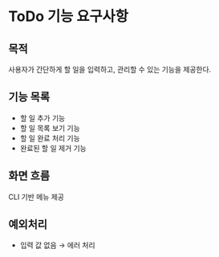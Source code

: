 # ToDo 기능 요구사항

## 목적
사용자가 간단하게 할 일을 입력하고, 관리할 수 있는 기능을 제공한다.

## 기능 목록
- 할 일 추가 기능
- 할 일 목록 보기 기능
- 할 일 완료 처리 기능
- 완료된 할 일 제거 기능

## 화면 흐름
CLI 기반 메뉴 제공

## 예외처리
- 입력 값 없음 → 에러 처리